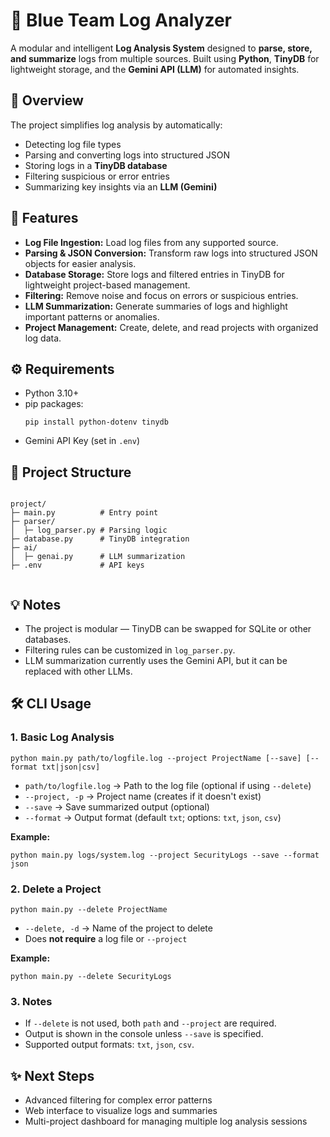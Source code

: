 <!DOCTYPE html>
<html lang="en">
<body>

  <h1>🧾 Blue Team Log Analyzer</h1>

  <p>A modular and intelligent <strong>Log Analysis System</strong> designed to <strong>parse, store, and summarize</strong> logs from multiple sources.  
  Built using <strong>Python</strong>, <strong>TinyDB</strong> for lightweight storage, and the <strong>Gemini API (LLM)</strong> for automated insights.</p>

  <h2>🚀 Overview</h2>
  <p>The project simplifies log analysis by automatically:</p>
  <ul>
    <li>Detecting log file types</li>
    <li>Parsing and converting logs into structured JSON</li>
    <li>Storing logs in a <strong>TinyDB database</strong></li>
    <li>Filtering suspicious or error entries</li>
    <li>Summarizing key insights via an <strong>LLM (Gemini)</strong></li>
  </ul>

  <h2>🧩 Features</h2>
  <ul>
    <li><strong>Log File Ingestion:</strong> Load log files from any supported source.</li>
    <li><strong>Parsing & JSON Conversion:</strong> Transform raw logs into structured JSON objects for easier analysis.</li>
    <li><strong>Database Storage:</strong> Store logs and filtered entries in TinyDB for lightweight project-based management.</li>
    <li><strong>Filtering:</strong> Remove noise and focus on errors or suspicious entries.</li>
    <li><strong>LLM Summarization:</strong> Generate summaries of logs and highlight important patterns or anomalies.</li>
    <li><strong>Project Management:</strong> Create, delete, and read projects with organized log data.</li>
  </ul>

  <h2>⚙️ Requirements</h2>
  <ul>
    <li>Python 3.10+</li>
    <li>pip packages:
      <pre><code>pip install python-dotenv tinydb</code></pre>
    </li>
    <li>Gemini API Key (set in <code>.env</code>)</li>
  </ul>

  <h2>📂 Project Structure</h2>
  <pre><code>
project/
├─ main.py          # Entry point
├─ parser/
│  ├─ log_parser.py # Parsing logic
├─ database.py      # TinyDB integration
├─ ai/
│  ├─ genai.py      # LLM summarization
├─ .env             # API keys
  </code></pre>

  <h2>💡 Notes</h2>
  <ul>
    <li>The project is modular — TinyDB can be swapped for SQLite or other databases.</li>
    <li>Filtering rules can be customized in <code>log_parser.py</code>.</li>
    <li>LLM summarization currently uses the Gemini API, but it can be replaced with other LLMs.</li>
  </ul>

  <h2>🛠️ CLI Usage</h2>

  <h3>1. Basic Log Analysis</h3>
  <pre><code>python main.py path/to/logfile.log --project ProjectName [--save] [--format txt|json|csv]</code></pre>
  <ul>
    <li><code>path/to/logfile.log</code> → Path to the log file (optional if using <code>--delete</code>)</li>
    <li><code>--project, -p</code> → Project name (creates if it doesn't exist)</li>
    <li><code>--save</code> → Save summarized output (optional)</li>
    <li><code>--format</code> → Output format (default <code>txt</code>; options: <code>txt</code>, <code>json</code>, <code>csv</code>)</li>
  </ul>

  <p><strong>Example:</strong></p>
  <pre><code>python main.py logs/system.log --project SecurityLogs --save --format json</code></pre>

  <h3>2. Delete a Project</h3>
  <pre><code>python main.py --delete ProjectName</code></pre>
  <ul>
    <li><code>--delete, -d</code> → Name of the project to delete</li>
    <li>Does <strong>not require</strong> a log file or <code>--project</code></li>
  </ul>

  <p><strong>Example:</strong></p>
  <pre><code>python main.py --delete SecurityLogs</code></pre>

  <h3>3. Notes</h3>
  <ul>
    <li>If <code>--delete</code> is not used, both <code>path</code> and <code>--project</code> are required.</li>
    <li>Output is shown in the console unless <code>--save</code> is specified.</li>
    <li>Supported output formats: <code>txt</code>, <code>json</code>, <code>csv</code>.</li>
  </ul>

  <h2>✨ Next Steps</h2>
  <ul>
    <li>Advanced filtering for complex error patterns</li>
    <li>Web interface to visualize logs and summaries</li>
    <li>Multi-project dashboard for managing multiple log analysis sessions</li>
  </ul>

</body>
</html>
